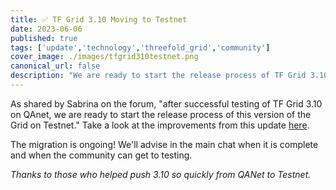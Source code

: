 ```yaml
---
title: ✅ TF Grid 3.10 Moving to Testnet
date: 2023-06-06
published: true
tags: ['update','technology','threefold_grid','community']
cover_image: ./images/tfgrid310testnet.png
canonical_url: false
description: "We are ready to start the release process of TF Grid 3.10 after successful testing on QAnet."
---
```


As shared by Sabrina on the forum, "after successful testing of TF Grid 3.10 on QAnet, we are ready to start the release process of this version of the Grid on Testnet." Take a look at the improvements from this update [here](https://forum.threefold.io/t/tf-grid-release-3-10-testnet/3970).

The migration is ongoing! We'll advise in the main chat when it is complete and when the community can get to testing.

*Thanks to those who helped push 3.10 so quickly from QANet to Testnet.*